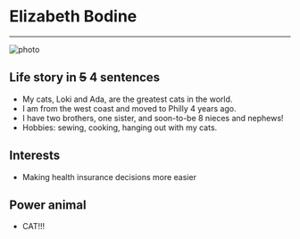 # Elizabeth Bodine

---

![photo](http://static.squarespace.com/static/51d44341e4b085686833bb66/5202a885e4b0a1e62378891f/52336886e4b055d877ffd593/1398365094555/Cats.png)


## Life story in ~~5~~ 4 sentences
- My cats, Loki and Ada, are the greatest cats in the world. 
- I am from the west coast and moved to Philly 4 years ago.
- I have two brothers, one sister, and soon-to-be 8 nieces and nephews!
- Hobbies: sewing, cooking, hanging out with my cats.

## Interests
- Making health insurance decisions more easier

## Power animal
- CAT!!!